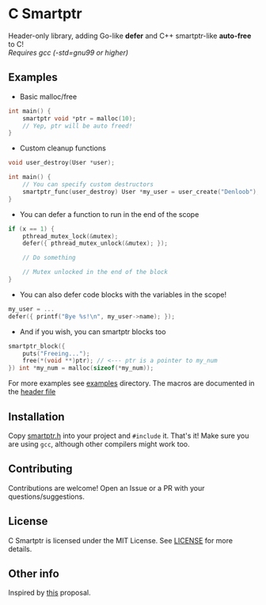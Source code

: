 # C Smartptr

Header-only library, adding Go-like **defer** and C++ smartptr-like **auto-free** to C! \
*Requires gcc (-std=gnu99 or higher)*

## Examples
- Basic malloc/free
```c
int main() {
    smartptr void *ptr = malloc(10);
    // Yep, ptr will be auto freed!
}
```

- Custom cleanup functions
```c
void user_destroy(User *user);

int main() {
    // You can specify custom destructors
    smartptr_func(user_destroy) User *my_user = user_create("Denloob");
}
```

- You can defer a function to run in the end of the scope
```c
if (x == 1) {
    pthread_mutex_lock(&mutex);
    defer({ pthread_mutex_unlock(&mutex); });

    // Do something

    // Mutex unlocked in the end of the block
}
```

- You can also defer code blocks with the variables in the scope!
```c
my_user = ...
defer({ printf("Bye %s!\n", my_user->name); });
```

- And if you wish, you can smartptr blocks too
```c
smartptr_block({
    puts("Freeing...");
    free(*(void **)ptr); // <--- ptr is a pointer to my_num
}) int *my_num = malloc(sizeof(*my_num));
```

For more examples see [examples](./examples/) directory.
The macros are documented in the [header file](./smartptr.h)

## Installation
Copy [smartptr.h](./smartptr.h) into your project and `#include` it. That's it!
Make sure you are using `gcc`, although other compilers might work too.

## Contributing
Contributions are welcome! Open an Issue or a PR with your questions/suggestions.

## License
C Smartptr is licensed under the MIT License. See [LICENSE](./LICENSE) for more details.

## Other info
Inspired by [this](https://www.open-std.org/jtc1/sc22/wg14/www/docs/n3199.htm) proposal.
